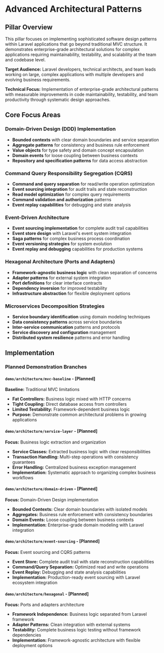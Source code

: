 # Advanced Architectural Patterns

## Pillar Overview

This pillar focuses on implementing sophisticated software design patterns within Laravel applications that go beyond
traditional MVC structure. It demonstrates enterprise-grade architectural solutions for complex applications requiring
maintainability, testability, and scalability at the team and codebase level.

**Target Audience:** Laravel developers, technical architects, and team leads working on large, complex
applications with multiple developers and evolving business requirements.

**Technical Focus:** Implementation of enterprise-grade architectural patterns with measurable improvements in code
maintainability, testability, and team productivity through systematic design approaches.

## Core Focus Areas

### Domain-Driven Design (DDD) Implementation

- **Bounded contexts** with clear domain boundaries and service separation
- **Aggregate patterns** for consistency and business rule enforcement
- **Value objects** for type safety and domain concept encapsulation
- **Domain events** for loose coupling between business contexts
- **Repository and specification patterns** for data access abstraction

### Command Query Responsibility Segregation (CQRS)

- **Command and query separation** for read/write operation optimization
- **Event sourcing integration** for audit trails and state reconstruction
- **Read model optimization** for complex query requirements
- **Command validation and authorization** patterns
- **Event replay capabilities** for debugging and state analysis

### Event-Driven Architecture

- **Event sourcing implementation** for complete audit trail capabilities
- **Event store design** with Laravel's event system integration
- **Saga patterns** for complex business process coordination
- **Event versioning strategies** for system evolution
- **Event replay and debugging** capabilities for production systems

### Hexagonal Architecture (Ports and Adapters)

- **Framework-agnostic business logic** with clean separation of concerns
- **Adapter patterns** for external system integration
- **Port definitions** for clear interface contracts
- **Dependency inversion** for improved testability
- **Infrastructure abstraction** for flexible deployment options

### Microservices Decomposition Strategies

- **Service boundary identification** using domain modeling techniques
- **Data consistency patterns** across service boundaries
- **Inter-service communication** patterns and protocols
- **Service discovery and configuration** management
- **Distributed system resilience** patterns and error handling

## Implementation

### Planned Demonstration Branches

#### `demo/architecture/mvc-baseline` - [Planned]

**Baseline:** Traditional MVC limitations

- **Fat Controllers:** Business logic mixed with HTTP concerns
- **Tight Coupling:** Direct database access from controllers
- **Limited Testability:** Framework-dependent business logic
- **Purpose:** Demonstrate common architectural problems in growing applications

#### `demo/architecture/service-layer` - [Planned]

**Focus:** Business logic extraction and organization

- **Service Classes:** Extracted business logic with clear responsibilities
- **Transaction Handling:** Multi-step operations with consistency guarantees
- **Error Handling:** Centralized business exception management
- **Implementation:** Systematic approach to organizing complex business workflows

#### `demo/architecture/domain-driven` - [Planned]

**Focus:** Domain-Driven Design implementation

- **Bounded Contexts:** Clear domain boundaries with isolated models
- **Aggregates:** Business rule enforcement with consistency boundaries
- **Domain Events:** Loose coupling between business contexts
- **Implementation:** Enterprise-grade domain modeling with Laravel integration

#### `demo/architecture/event-sourcing` - [Planned]

**Focus:** Event sourcing and CQRS patterns

- **Event Store:** Complete audit trail with state reconstruction capabilities
- **Command/Query Separation:** Optimized read and write operations
- **Event Replay:** Debugging and state analysis capabilities
- **Implementation:** Production-ready event sourcing with Laravel ecosystem integration

#### `demo/architecture/hexagonal` - [Planned]

**Focus:** Ports and adapters architecture

- **Framework Independence:** Business logic separated from Laravel framework
- **Adapter Patterns:** Clean integration with external systems
- **Testability:** Complete business logic testing without framework dependencies
- **Implementation:** Framework-agnostic architecture with flexible deployment options
